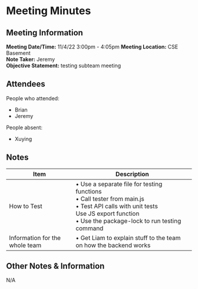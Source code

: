 # Meeting Minutes
## Meeting Information
**Meeting Date/Time:** 11/4/22 3:00pm - 4:05pm
**Meeting Location:** CSE Basement   
**Note Taker:** Jeremy  
**Objective Statement:** testing subteam meeting  

## Attendees
People who attended:
- Brian
- Jeremy

People absent:
- Xuying

## Notes

| Item                           | Description                                                                                                                                                                                  |
|--------------------------------|----------------------------------------------------------------------------------------------------------------------------------------------------------------------------------------------|
| How to Test                    | • Use a separate file for testing functions<br>• Call tester from main.js<br>• Test API calls with unit tests<br>Use JS export function<br>• Use the package-lock to run testing command<br> |
| Information for the whole team | • Get Liam to explain stuff to the team on how the backend works<br>                                                                                                                         |

## Other Notes & Information
N/A